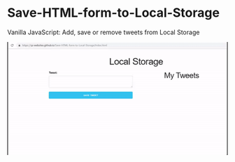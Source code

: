 # Save-HTML-form-to-Local-Storage
Vanilla JavaScript: Add, save or remove tweets from Local Storage

![alt text](/showcase.gif)
